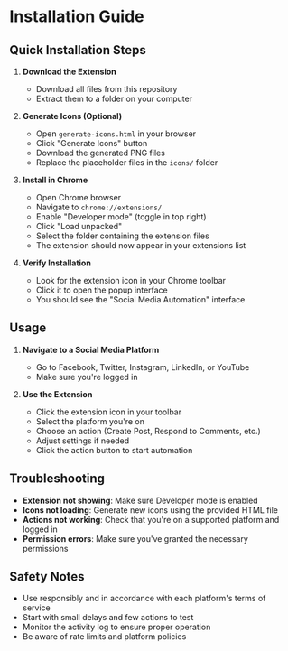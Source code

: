 # Installation Guide

## Quick Installation Steps

1. **Download the Extension**
   - Download all files from this repository
   - Extract them to a folder on your computer

2. **Generate Icons (Optional)**
   - Open `generate-icons.html` in your browser
   - Click "Generate Icons" button
   - Download the generated PNG files
   - Replace the placeholder files in the `icons/` folder

3. **Install in Chrome**
   - Open Chrome browser
   - Navigate to `chrome://extensions/`
   - Enable "Developer mode" (toggle in top right)
   - Click "Load unpacked"
   - Select the folder containing the extension files
   - The extension should now appear in your extensions list

4. **Verify Installation**
   - Look for the extension icon in your Chrome toolbar
   - Click it to open the popup interface
   - You should see the "Social Media Automation" interface

## Usage

1. **Navigate to a Social Media Platform**
   - Go to Facebook, Twitter, Instagram, LinkedIn, or YouTube
   - Make sure you're logged in

2. **Use the Extension**
   - Click the extension icon in your toolbar
   - Select the platform you're on
   - Choose an action (Create Post, Respond to Comments, etc.)
   - Adjust settings if needed
   - Click the action button to start automation

## Troubleshooting

- **Extension not showing**: Make sure Developer mode is enabled
- **Icons not loading**: Generate new icons using the provided HTML file
- **Actions not working**: Check that you're on a supported platform and logged in
- **Permission errors**: Make sure you've granted the necessary permissions

## Safety Notes

- Use responsibly and in accordance with each platform's terms of service
- Start with small delays and few actions to test
- Monitor the activity log to ensure proper operation
- Be aware of rate limits and platform policies
